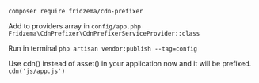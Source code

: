 ```composer require fridzema/cdn-prefixer```

Add to providers array in `config/app.php`
```Fridzema\CdnPrefixer\CdnPrefixerServiceProvider::class```

Run in terminal
```php artisan vendor:publish --tag=config```


Use cdn() instead of asset() in your application now and it will be prefixed.
```cdn('js/app.js')```
